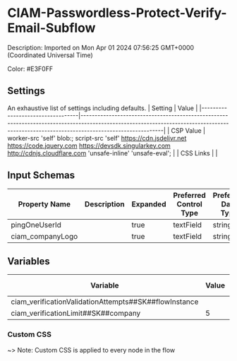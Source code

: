 # CIAM-Passwordless-Protect-Verify-Email-Subflow
Description: Imported on Mon Apr 01 2024 07:56:25 GMT&#43;0000 (Coordinated Universal Time) 

Color: #E3F0FF

## Settings
An exhaustive list of settings including defaults.
| Setting                          | Value                                                                                                                                                                                   |
|----------------------------------|-----------------------------------------------------------------------------------------------------------------------------------------------------------------------------------------|
| CSP Value                        | worker-src &#39;self&#39; blob:; script-src &#39;self&#39; https://cdn.jsdelivr.net https://code.jquery.com https://devsdk.singularkey.com http://cdnjs.cloudflare.com &#39;unsafe-inline&#39; &#39;unsafe-eval&#39;; | 
 | CSS Links                        | |

## Input Schemas
| Property Name | Description | Expanded | Preferred Control Type | Preferred Data Type | Required |
|----------------------------------|-----------------|-----------------|-----------------|-----------------|-----------------|
| pingOneUserId |  | true | textField | string | true | 
 | ciam_companyLogo |  | true | textField | string | false | 
 

## Variables
| Variable | Value | Context | Display Name | Field Type | Min | Max | Mutable | Type |                                                                                                                                                                
|----------------------------------|-----------------|-----------------|-----------------|-----------------|-----------------|-----------------|-----------------|-----------------|
| ciam_verificationValidationAttempts##SK##flowInstance |  | flowInstance |  | number | 0 | 2000 | true | property | 
 | ciam_verificationLimit##SK##company | 5 | company |  | number | 0 | 2000 | false | property | 
 

### Custom CSS
~> Note: Custom CSS is applied to every node in the flow

```css

```
